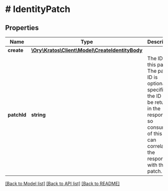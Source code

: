 # # IdentityPatch

## Properties

Name | Type | Description | Notes
------------ | ------------- | ------------- | -------------
**create** | [**\Ory\Kratos\Client\Model\CreateIdentityBody**](CreateIdentityBody.md) |  | [optional]
**patchId** | **string** | The ID of this patch.  The patch ID is optional. If specified, the ID will be returned in the response, so consumers of this API can correlate the response with the patch. | [optional]

[[Back to Model list]](../../README.md#models) [[Back to API list]](../../README.md#endpoints) [[Back to README]](../../README.md)
